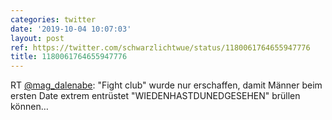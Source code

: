 ```yaml
---
categories: twitter
date: '2019-10-04 10:07:03'
layout: post
ref: https://twitter.com/schwarzlichtwue/status/1180061764655947776
title: 1180061764655947776
---
```

RT [@mag_dalenabe](https://twitter.com/mag_dalenabe): "Fight club" wurde nur erschaffen, damit Männer beim ersten Date extrem entrüstet "WIEDENHASTDUNEDGESEHEN" brüllen können… 